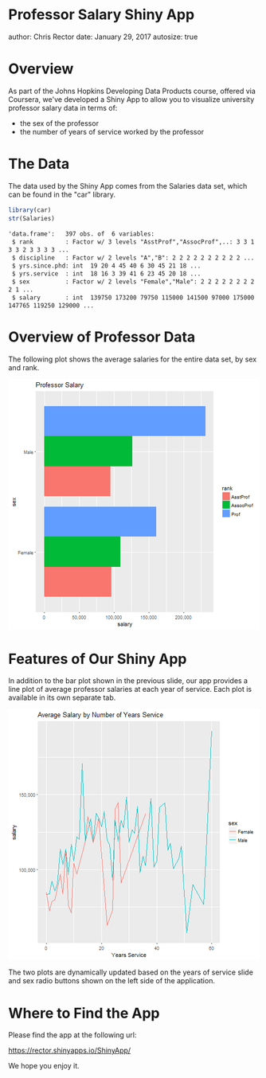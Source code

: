 Professor Salary Shiny App
========================================================
author: Chris Rector
date: January 29, 2017
autosize: true

Overview
========================================================

As part of the Johns Hopkins Developing Data Products course, offered via Coursera, we've developed a Shiny App to allow you to visualize university professor salary data in terms of:

- the sex of the professor
- the number of years of service worked by the professor

The Data
========================================================
The data used by the Shiny App comes from the Salaries data set, which can be found in the "car" library.


```r
library(car)
str(Salaries)
```

```
'data.frame':	397 obs. of  6 variables:
 $ rank         : Factor w/ 3 levels "AsstProf","AssocProf",..: 3 3 1 3 3 2 3 3 3 3 ...
 $ discipline   : Factor w/ 2 levels "A","B": 2 2 2 2 2 2 2 2 2 2 ...
 $ yrs.since.phd: int  19 20 4 45 40 6 30 45 21 18 ...
 $ yrs.service  : int  18 16 3 39 41 6 23 45 20 18 ...
 $ sex          : Factor w/ 2 levels "Female","Male": 2 2 2 2 2 2 2 2 2 1 ...
 $ salary       : int  139750 173200 79750 115000 141500 97000 175000 147765 119250 129000 ...
```

Overview of Professor Data
========================================================

The following plot shows the average salaries for the entire data set, by sex and rank.

![plot of chunk unnamed-chunk-2](shiny_app-figure/unnamed-chunk-2-1.png)

Features of Our Shiny App
========================================================

In addition to the bar plot shown in the previous slide, our app provides a line plot of average professor salaries at each year of service. Each plot is available in its own separate tab.

![plot of chunk unnamed-chunk-3](shiny_app-figure/unnamed-chunk-3-1.png)


The two plots are dynamically updated based on the years of service slide and sex radio buttons shown on the left side of the application.

Where to Find the App
========================================================

Please find the app at the following url:

https://rector.shinyapps.io/ShinyApp/

We hope you enjoy it.

